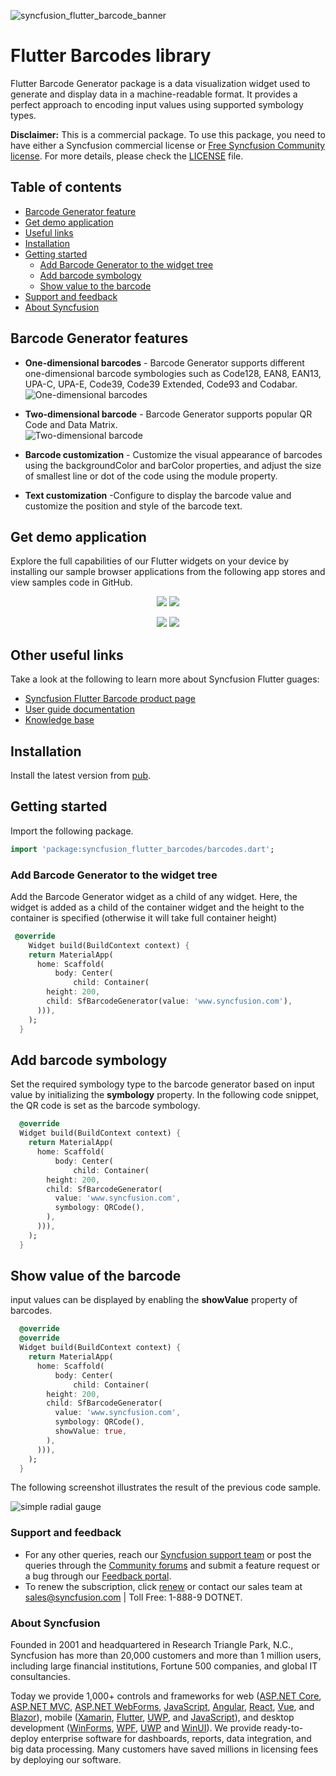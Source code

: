![syncfusion_flutter_barcode_banner](https://cdn.syncfusion.com/content/images/FTControl/Flutter/Barcode%20Banner.png)

# Flutter Barcodes library

Flutter Barcode Generator package is a data visualization widget used to generate and display data in a machine-readable format. It provides a perfect approach to encoding input values using supported symbology types.

**Disclaimer:** This is a commercial package. To use this package, you need to have either a Syncfusion commercial license or [Free Syncfusion Community license](https://www.syncfusion.com/products/communitylicense). For more details, please check the [LICENSE](https://github.com/syncfusion/flutter-examples/blob/master/LICENSE) file.

## Table of contents
- [Barcode Generator feature](#barcode-generator-feature)
- [Get demo application](#get-demo-application)
- [Useful links](#other-useful-links)
- [Installation](#installation)
- [Getting started](#getting-started)
  - [Add Barcode Generator to the widget tree](#add-barcode-generator-to-the-widget-tree)
  - [Add barcode symbology](#add-barcode-symbology)
  - [Show value to the barcode](#show-value-to-the-barcode)
- [Support and feedback](#support-and-feedback)
- [About Syncfusion](#about-syncfusion)

## Barcode Generator features

* **One-dimensional barcodes** - Barcode Generator supports different one-dimensional barcode symbologies such as Code128, EAN8, EAN13, UPA-C, UPA-E, Code39, Code39 Extended, Code93 and Codabar.
![One-dimensional barcodes](https://cdn.syncfusion.com/content/images/FTControl/Flutter/Barcode.png)

* **Two-dimensional barcode** - Barcode Generator supports popular QR Code and Data Matrix.  
![Two-dimensional barcode](https://cdn.syncfusion.com/content/images/FTControl/Flutter/2DBarcode.png)

* **Barcode customization** - Customize the visual appearance of barcodes using the backgroundColor and barColor properties, and adjust the size of smallest line or dot of the code using the module property. 

* **Text customization** -Configure to display the barcode value and customize the position and style of the barcode text.

## Get demo application

Explore the full capabilities of our Flutter widgets on your device by installing our sample browser applications from the following app stores and view samples code in GitHub.

<p align="center">
  <a href="https://play.google.com/store/apps/details?id=com.syncfusion.flutter.examples"><img src="https://cdn.syncfusion.com/content/images/FTControl/google-play.png"/></a>
  <a href="https://apps.apple.com/us/app/syncfusion-flutter-ui-widgets/id1475231341"><img src="https://cdn.syncfusion.com/content/images/FTControl/apple-button.png"/></a>
</p>
<p align="center">
  <a href="https://github.com/syncfusion/flutter-examples"><img src="https://cdn.syncfusion.com/content/images/FTControl/GitHub.png"/></a>
  <a href="https://flutter.syncfusion.com"><img src="https://cdn.syncfusion.com/content/images/FTControl/web_sample_browser.png"/></a>  
</p>

## Other useful links
Take a look at the following to learn more about Syncfusion Flutter guages:

* [Syncfusion Flutter Barcode product page](https://www.syncfusion.com/flutter-widgets)
* [User guide documentation](https://help.syncfusion.com/flutter/introduction/overview)
* [Knowledge base](https://www.syncfusion.com/kb)

## Installation

Install the latest version from [pub](https://pub.dartlang.org/packages/syncfusion_flutter_barcodes#-installing-tab-).

## Getting started

Import the following package.

```dart
import 'package:syncfusion_flutter_barcodes/barcodes.dart';
```
### Add Barcode Generator to the widget tree

Add the Barcode Generator widget as a child of any widget. Here, the widget is added as a child of the container widget and the height to the container is specified (otherwise it will take full container height) 

```dart
 @override
    Widget build(BuildContext context) {
    return MaterialApp(
      home: Scaffold(
          body: Center(
              child: Container(
        height: 200,
        child: SfBarcodeGenerator(value: 'www.syncfusion.com'),
      ))),
    );
  }
```
## Add barcode symbology 

Set the required symbology type to the barcode generator based on input value by initializing the **symbology** property. In the following code snippet, the QR code is set as the barcode symbology.

```dart
  @override
  Widget build(BuildContext context) {
    return MaterialApp(
      home: Scaffold(
          body: Center(
              child: Container(
        height: 200,
        child: SfBarcodeGenerator(
          value: 'www.syncfusion.com',
          symbology: QRCode(),
        ),
      ))),
    );
  }
```
## Show value of the barcode

input values can be displayed by enabling the **showValue** property of barcodes.

```dart
  @override
  @override
  Widget build(BuildContext context) {
    return MaterialApp(
      home: Scaffold(
          body: Center(
              child: Container(
        height: 200,
        child: SfBarcodeGenerator(
          value: 'www.syncfusion.com',
          symbology: QRCode(),
          showValue: true,
        ),
      ))),
    );
  }
```

The following screenshot illustrates the result of the previous code sample.

![simple radial gauge](https://cdn.syncfusion.com/content/images/FTControl/Flutter/QR%20Code.png)

### Support and feedback

* For any other queries, reach our [Syncfusion support team](https://www.syncfusion.com/support/directtrac/incidents/newincident) or post the queries through the [Community forums](https://www.syncfusion.com/forums) and submit a feature request or a bug through our [Feedback portal](https://www.syncfusion.com/feedback/flutter).
* To renew the subscription, click [renew](https://www.syncfusion.com/sales/products) or contact our sales team at sales@syncfusion.com | Toll Free: 1-888-9 DOTNET.

### About Syncfusion

Founded in 2001 and headquartered in Research Triangle Park, N.C., Syncfusion has more than 20,000 customers and more than 1 million users, including large financial institutions, Fortune 500 companies, and global IT consultancies.

Today we provide 1,000+ controls and frameworks for web ([ASP.NET Core](https://www.syncfusion.com/aspnet-core-ui-controls), [ASP.NET MVC](https://www.syncfusion.com/aspnet-mvc-ui-controls), [ASP.NET WebForms](https://www.syncfusion.com/jquery/aspnet-web-forms-ui-controls), [JavaScript](https://www.syncfusion.com/javascript-ui-controls), [Angular](https://www.syncfusion.com/angular-ui-components), [React](https://www.syncfusion.com/react-ui-components), [Vue](https://www.syncfusion.com/vue-ui-components), and [Blazor](https://www.syncfusion.com/blazor-components)), mobile ([Xamarin](https://www.syncfusion.com/xamarin-ui-controls), [Flutter](https://www.syncfusion.com/flutter-widgets), [UWP](https://www.syncfusion.com/uwp-ui-controls), and [JavaScript](https://www.syncfusion.com/javascript-ui-controls)), and desktop development ([WinForms](https://www.syncfusion.com/winforms-ui-controls), [WPF](https://www.syncfusion.com/wpf-ui-controls), [UWP](https://www.syncfusion.com/uwp-ui-controls) and [WinUI](https://www.syncfusion.com/winui-controls)). We provide ready-to- deploy enterprise software for dashboards, reports, data integration, and big data processing. Many customers have saved millions in licensing fees by deploying our software.